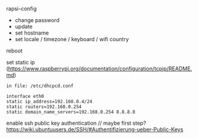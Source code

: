 
rapsi-config
- change password
- update
- set hostname
- set locale / timezone / keyboard / wifi country

reboot

set static ip (https://www.raspberrypi.org/documentation/configuration/tcpip/README.md)

    in file: /etc/dhcpcd.conf 

    interface eth0
    static ip_address=192.168.0.4/24    
    static routers=192.168.0.254
    static domain_name_servers=192.168.0.254 8.8.8.8
  
enable ssh public key authentication  // maybe first step?
https://wiki.ubuntuusers.de/SSH/#Authentifizierung-ueber-Public-Keys

